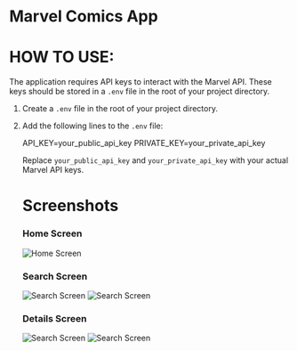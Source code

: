 # Marvel Comics App

# HOW TO USE:

The application requires API keys to interact with the Marvel API. These keys should be stored in a `.env` file in the root of your project directory.

1. Create a `.env` file in the root of your project directory.
2. Add the following lines to the `.env` file:

   API_KEY=your_public_api_key
   PRIVATE_KEY=your_private_api_key

   Replace `your_public_api_key` and `your_private_api_key` with your actual Marvel API keys.

   # Screenshots

   ### Home Screen

   ![Home Screen](./screenshots/home_screen.png)

   ### Search Screen

   ![Search Screen](./screenshots/search_screen.png)
   ![Search Screen](./screenshots/search_screen2.png)

   ### Details Screen

   ![Search Screen](./screenshots/details_screen.png)
   ![Search Screen](./screenshots/details_screen_expanded.png)
